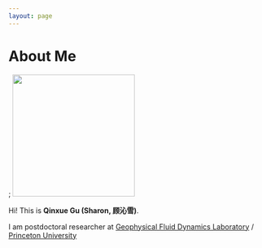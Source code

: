 ```yaml
---
layout: page
---
```


# About Me

; <img src="https://guqinxue.github.io/QinxueGu.jpg" class="floatpic" width="240" height="240">

Hi! This is **Qinxue Gu (Sharon, 顾沁雪)**.

I am postdoctoral researcher at [Geophysical Fluid Dynamics Laboratory](https://www.gfdl.noaa.gov/) / [Princeton University](https://aos.princeton.edu/)

<br>
